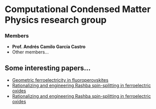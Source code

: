# Computational Condensed Matter Physics research group
### Members
- **Prof. Andrés Camilo García Castro**
- Other members...

## Some interesting papers...
- [Geometric ferroelectricity in fluoroperovskites](https://scholar.google.com/citations?view_op=view_citation&hl=es&user=vuzcGFsAAAAJ&citation_for_view=vuzcGFsAAAAJ:u5HHmVD_uO8C)
- [Rationalizing and engineering Rashba spin-splitting in ferroelectric oxides](https://scholar.google.com/citations?view_op=view_citation&hl=es&user=vuzcGFsAAAAJ&citation_for_view=vuzcGFsAAAAJ:j3f4tGmQtD8C)
- [Rationalizing and engineering Rashba spin-splitting in ferroelectric oxides](https://scholar.google.com/citations?view_op=view_citation&hl=es&user=vuzcGFsAAAAJ&citation_for_view=vuzcGFsAAAAJ:roLk4NBRz8UC)